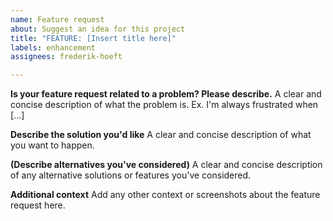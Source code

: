 ```yaml
---
name: Feature request
about: Suggest an idea for this project
title: "FEATURE: [Insert title here]"
labels: enhancement
assignees: frederik-hoeft

---
```


**Is your feature request related to a problem? Please describe.**
A clear and concise description of what the problem is. Ex. I'm always frustrated when [...]

**Describe the solution you'd like**
A clear and concise description of what you want to happen.

**(Describe alternatives you've considered)**
A clear and concise description of any alternative solutions or features you've considered.

**Additional context**
Add any other context or screenshots about the feature request here.
